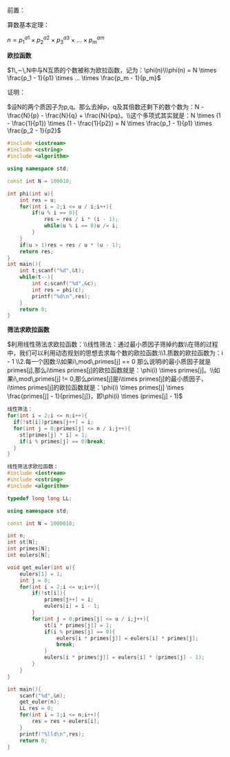 前置：

算数基本定理：

$n = p_1^{a1} \times p_2^{a2} \times p_3^{a3} \times ... \times p_m^{am}$

**欧拉函数**

$1\,∼\,N中与N互质的个数被称为欧拉函数，记为：\phi(n)\\\phi(n) = N \times \frac{p_1 - 1}{p1} \times ... \times \frac{p_m - 1}{p_m}$

证明：

$设N的两个质因子为p,q。那么去掉p，q及其倍数还剩下的数个数为：N - \frac{N}{p} - \frac{N}{q} + \frac{N}{pq}。\\这个多项式其实就是：N \times (1 - \frac{1}{p1}) \times (1 - \frac{1}{p2}) = N \times \frac{p_1 - 1}{p1} \times \frac{p_2 - 1}{p2}$

```c++
#include <iostream>
#include <cstring>
#include <algorithm>

using namespace std;

const int N = 100010;

int phi(int u){
    int res = u;
    for(int i = 2;i <= u / i;i++){
        if(u % i == 0){
            res = res / i * (i - 1);
            while(u % i == 0)u /= i;
        }
    }
    if(u > 1)res = res / u * (u - 1);
    return res;
}
int main(){
    int t;scanf("%d",&t);
    while(t--){
        int c;scanf("%d",&c);
        int res = phi(c);
        printf("%d\n",res);
    }
    return 0;
}
```

**筛法求欧拉函数**

$利用线性筛法求欧拉函数：\\线性筛法：通过最小质因子筛掉约数\\在筛的过程中，我们可以利用动态规划的思想去求每个数的欧拉函数:\\1.质数的欧拉函数为：i - 1 \\2.每一个因数:\\如果i\,mod\,primes[j] == 0 那么说明i的最小质因子就是primes[j],那么i\times primes[j]的欧拉函数就是：\phi(i) \times primes[j]。\\如果i\,mod\,primes[j] != 0,那么primes[j]是i\times primes[j]的最小质因子，i\times primes[j]的欧拉函数就是：\phi(i) \times primes[j] \times \frac{primes[j] - 1}{primes[j]}，即\phi(i) \times (primes[j] - 1)$

```c++
线性筛法：
for(int i = 2;i <= n;i++){
  if(!st[i])primes[j++] = i;
  for(int j = 0;primes[j] <= n / i;j++){
    st[primes[j] * i] = 1;
    if(i % primes[j] == 0)break;
  }
}
```

```c++
线性筛法求欧拉函数：
#include <iostream>
#include <cstring>
#include <algorithm>

typedef long long LL;

using namespace std;

const int N = 1000010;

int n;
int st[N];
int primes[N];
int eulers[N];

void get_euler(int u){
    eulers[1] = 1;
    int j = 0;
    for(int i = 2;i <= u;i++){
        if(!st[i]){
            primes[j++] = i;
            eulers[i] = i - 1;
        }
        for(int j = 0;primes[j] <= u / i;j++){
            st[i * primes[j]] = 1;
            if(i % primes[j] == 0){
                eulers[i * primes[j]] = eulers[i] * primes[j];
                break;
            }
            eulers[i * primes[j]] = eulers[i] * (primes[j] - 1);
        }
    }
}

int main(){
    scanf("%d",&n);
    get_euler(n);
    LL res = 0;
    for(int i = 1;i <= n;i++){
        res = res + eulers[i];
    }
    printf("%lld\n",res);
    return 0;
}
```

